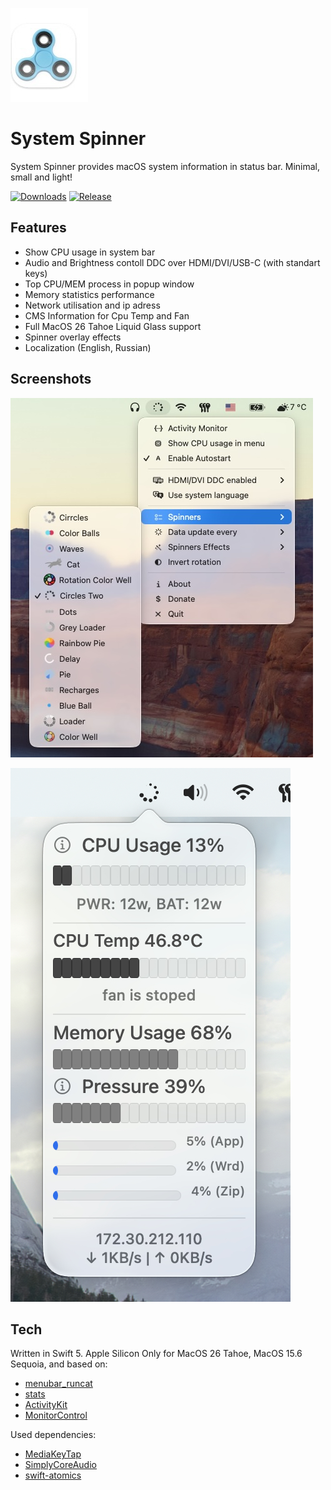 ![spin_menu](Pictures/icon.jpg)
# System Spinner

System Spinner provides macOS system information in status bar. Minimal, small and light!

[![Downloads](https://img.shields.io/github/downloads/andrey-lysikov/System-Spinner/total)](https://github.com/andrey-lysikov/System-Spinner/releases)
[![Release](https://img.shields.io/github/v/release/andrey-lysikov/System-Spinner)](https://github.com/andrey-lysikov/System-Spinner/releases/latest)

## Features

- Show CPU usage in system bar
- Audio and Brightness contoll DDC over HDMI/DVI/USB-C (with standart keys)
- Top CPU/MEM process in popup window
- Memory statistics performance
- Network utilisation and ip adress
- CMS Information for Cpu Temp and Fan
- Full MacOS 26 Tahoe Liquid Glass support
- Spinner overlay effects
- Localization (English, Russian)

## Screenshots
![spin_menu](Pictures/spin_menu.jpg)

![menu](Pictures/main_window.jpg)
  
## Tech

Written in Swift 5. Apple Silicon Only for MacOS 26 Tahoe, MacOS 15.6 Sequoia, and based on:
- [menubar_runcat](https://github.com/Kyome22/menubar_runcat)
- [stats](https://github.com/exelban/stats)
- [ActivityKit](https://github.com/Kyome22/ActivityKit)
- [MonitorControl](https://github.com/MonitorControl/MonitorControl)

Used dependencies:
- [MediaKeyTap](https://github.com/the0neyouseek/MediaKeyTap)
- [SimplyCoreAudio](https://github.com/rnine/SimplyCoreAudio)
- [swift-atomics](https://github.com/apple/swift-atomics)
